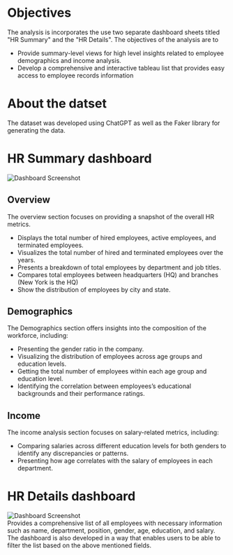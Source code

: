 # Objectives <br>
The analysis is incorporates the use two separate dashboard sheets titled "HR Summary" and the "HR Details". 
The objectives of the analysis are to 
- Provide summary-level views for high level insights related to employee demographics and income analysis.
- Develop a comprehensive and interactive tableau list that provides easy access to employee records information

# About the datset <br>
The dataset was developed using ChatGPT as well as the Faker library for generating the data.

# HR Summary dashboard <br>
![Dashboard Screenshot](https://github.com/bayyangjie/Tableau-Projects/blob/main/HR%20Dashboard/HR%20Summary.png) <br>
## Overview
The overview section focuses on providing a snapshot of the overall HR metrics.
- Displays the total number of hired employees, active employees, and terminated employees.
- Visualizes the total number of hired and terminated employees over the years.
- Presents a breakdown of total employees by department and job titles.
- Compares total employees between headquarters (HQ) and branches (New York is the HQ)
- Show the distribution of employees by city and state.

## Demographics
The Demographics section offers insights into the composition of the workforce, including:
- Presenting the gender ratio in the company.
- Visualizing the distribution of employees across age groups and education levels.
- Getting the total number of employees within each age group and education level.
- Identifying the correlation between employees’s educational backgrounds and their performance ratings.

## Income
The income analysis section focuses on salary-related metrics, including:
- Comparing salaries across different education levels for both genders to identify any discrepancies or patterns.
- Presenting how age correlates with the salary of employees in each department.

# HR Details dashboard <br>
![Dashboard Screenshot](https://github.com/bayyangjie/Tableau-Projects/blob/main/HR%20Dashboard/HR%20Details.png) <br>
Provides a comprehensive list of all employees with necessary information such as name, department, position, gender, age, education, and salary. The dashboard is also developed in a way that enables users to be able to filter the list based on the above mentioned fields.





